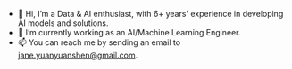 - 👋 Hi, I’m a Data & AI enthusiast, with 6+ years' experience in developing AI models and solutions. 
- 👀 I’m currently working as an AI/Machine Learning Engineer.
- 📫 You can reach me by sending an email to jane.yuanyuanshen@gmail.com.

<!---
Yuanyuan-Shen/Yuanyuan-Shen is a ✨ special ✨ repository because its `README.md` (this file) appears on your GitHub profile.
You can click the Preview link to take a look at your changes.
--->
